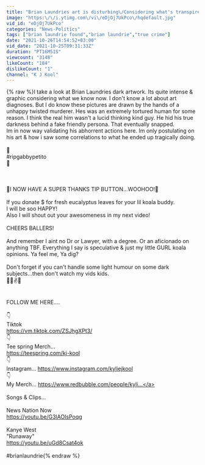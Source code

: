 ```yaml
---
title: "Brian Laundries art is disturbing\/Considering what's transpired"
image: "https:\/\/i.ytimg.com\/vi\/eDjOj7UkPco\/hqdefault.jpg"
vid_id: "eDjOj7UkPco"
categories: "News-Politics"
tags: ["brian laundrie found","brian laundrie","true crime"]
date: "2021-10-26T14:54:52+03:00"
vid_date: "2021-10-25T09:31:33Z"
duration: "PT16M51S"
viewcount: "3148"
likeCount: "184"
dislikeCount: "1"
channel: "K J Kool"
---
```

{% raw %}I take a look at Brian Laundries dark artwork. Its quite intense &amp; graphic considering what we know now. I don't know a lot about art diagnoses. But I do know these pictures are drawn by the hands of a unhappy twisted murderer. Hes was an extremely tortured human for some reason. I think the real him wasn't a lucid thinking kind guy. He hid his true darkness behind a fake friendly persona. That eventually snapped.<br /> Im in now way validating his abhorrent actions here. Im only postulating on his art &amp; how i saw some correlations to what he ended up tragically doing.<br /><br />🌻<br />#ripgabbypetito<br />🌻<br /><br /><br /><br />💯I NOW HAVE A SUPER THANKS TIP BUTTON...WOOHOO!💯<br /><br />If you donate $ for fresh eucalyptus leaves for your lil koala buddy.<br />I will be soo HAPPY!<br />Also I will shout out your awesomeness in my next video!<br /><br />CHEERS BALLERS!<br /><br />And remember I aint no Dr or Lawyer,  with a degree. Or an aficionado on anything TBF. Everything I say is speculative &amp; just my little GURL koala opinions. Ya feel me, Ya dig?<br /><br />Don't forget if you can't handle some light humour on some dark subjects...then don't watch my vids kids.<br />💛🤘✌💙<br /><br /><br />FOLLOW ME HERE....<br /><br />👇<br />Tiktok<br /><a rel="nofollow" target="blank" href="https://vm.tiktok.com/ZSJhgXPt3/">https://vm.tiktok.com/ZSJhgXPt3/</a><br />👇<br />Tee spring Merch...<br /><a rel="nofollow" target="blank" href="https://teespring.com/kj-kool​">https://teespring.com/kj-kool​</a><br />👇<br />Instagram... <a rel="nofollow" target="blank" href="https://www.instagram.com/kyliejkool​">https://www.instagram.com/kyliejkool​</a><br />👇<br />My Merch... <a rel="nofollow" target="blank" href="https://www.redbubble.com/people/kyli​...">https://www.redbubble.com/people/kyli​...</a><br /><br />Songs &amp; Clips...<br /><br />News Nation Now<br /><a rel="nofollow" target="blank" href="https://youtu.be/G3lAOIsPoqg">https://youtu.be/G3lAOIsPoqg</a><br /><br />Kanye West<br />&quot;Runaway&quot;<br /><a rel="nofollow" target="blank" href="https://youtu.be/uGd8Csat4ok">https://youtu.be/uGd8Csat4ok</a><br /><br />#brianlaundrie{% endraw %}
